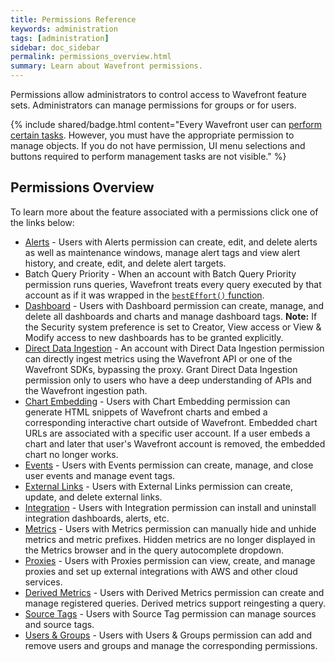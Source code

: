 ```yaml
---
title: Permissions Reference
keywords: administration
tags: [administration]
sidebar: doc_sidebar
permalink: permissions_overview.html
summary: Learn about Wavefront permissions.
---
```


Permissions allow administrators to control access to Wavefront feature sets. Administrators can manage permissions for groups or for users.

{% include shared/badge.html content="Every Wavefront user can [perform certain tasks](users_groups.html#what-can-a-new-user-do). However, you must have the appropriate permission to manage objects. If you do not have permission, UI menu selections and buttons required to perform management tasks are not visible." %}

## Permissions Overview

To learn more about the feature associated with a permissions click one of the links below:

- [Alerts](alerts.html) - Users with Alerts permission can create, edit, and delete alerts as well as maintenance windows, manage alert tags and view alert history, and create, edit, and delete alert targets.
- Batch Query Priority - When an account with Batch Query Priority permission runs queries, Wavefront treats every query executed by that account as if it was wrapped in the [`bestEffort()` function](ts_bestEffort.html).
- [Dashboard](dashboards_managing.html) - Users with Dashboard permission can create, manage, and delete all dashboards and charts and manage dashboard tags.
   **Note:** If the Security system preference is set to Creator, View access or View & Modify access to new dashboards has to be granted explicitly.
- [Direct Data Ingestion](direct_ingestion.html) - An account with Direct Data Ingestion permission can directly ingest metrics using the Wavefront API or one of the Wavefront SDKs, bypassing the proxy. Grant Direct Data Ingestion permission only to users who have a deep understanding of APIs and the Wavefront ingestion path.
- [Chart Embedding](charts_embedding.html) - Users with Chart Embedding permission can generate HTML snippets of Wavefront charts and embed a corresponding interactive chart outside of Wavefront. Embedded chart URLs are associated with a specific user account. If a user embeds a chart and later that user's Wavefront account is removed, the embedded chart no longer works.
- [Events](events.html) - Users with Events permission can create, manage, and close user events and manage event tags.
- [External Links](external_links_managing.html) - Users with External Links permission can create, update, and delete external links.
- [Integration](integrations.html) - Users with Integration permission can install and uninstall integration dashboards, alerts, etc.
- [Metrics](metrics_managing.html) - Users with Metrics permission can manually hide and unhide metrics and metric prefixes. Hidden metrics are no longer displayed in the Metrics browser and in the query autocomplete dropdown.
- [Proxies](proxies_installing.html#managing-proxy-services) - Users with Proxies permission can view, create, and manage proxies and set up external integrations with AWS and other cloud services.
- [Derived Metrics](derived_metrics.html) - Users with Derived Metrics permission can create and manage registered queries. Derived metrics support reingesting a query.
- [Source Tags](sources_managing.html) - Users with Source Tag permission can manage sources and source tags.
- [Users & Groups](users_groups_managing.html) - Users with Users & Groups permission can add and remove users and groups and manage the corresponding permissions.
